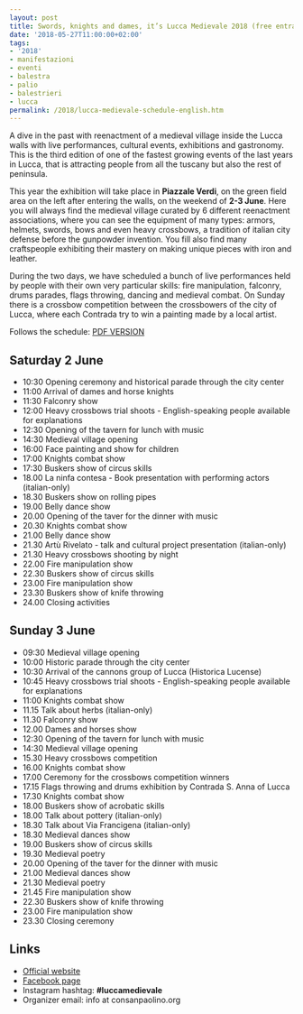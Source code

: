 ```yaml
---
layout: post
title: Swords, knights and dames, it’s Lucca Medievale 2018 (free entrance)
date: '2018-05-27T11:00:00+02:00'
tags:
- '2018'
- manifestazioni
- eventi
- balestra
- palio
- balestrieri
- lucca
permalink: /2018/lucca-medievale-schedule-english.htm
---
```


A dive in the past with reenactment of a medieval village inside the Lucca walls
with live performances, cultural events, exhibitions and gastronomy. This is the
third edition of one of the fastest growing events of the last years in Lucca,
that is attracting people from all the tuscany but also the rest of peninsula.

This year the exhibition will take place in **Piazzale Verdi**, on the green field
area on the left after entering the walls, on the weekend of **2-3 June**. Here you
will always find the medieval village curated by 6 different reenactment
associations, where you can see the equipment of many types: armors, helmets,
swords, bows and even heavy crossbows, a tradition of italian city defense
before the gunpowder invention. You fill also find many craftspeople exhibiting
their mastery on making unique pieces with iron and leather.

<!-- more -->

During the two days, we have scheduled a bunch of live performances held by
people with their own very particular skills: fire manipulation, falconry, drums
parades, flags throwing, dancing and medieval combat. On Sunday there is a
crossbow competition between the crossbowers of the city of Lucca, where each
Contrada try to win a painting made by a local artist.

Follows the schedule: [PDF VERSION](https://luccamedievale.it/assets/files/2018/Lucca-Medievale-2018-english.pdf)

## Saturday 2 June

* 10:30 Opening ceremony and historical parade through the city center
* 11:00 Arrival of dames and horse knights
* 11:30 Falconry show
* 12:00 Heavy crossbows trial shoots - English-speaking people available for explanations
* 12:30 Opening of the tavern for lunch with music
* 14:30 Medieval village opening
* 16:00 Face painting and show for children
* 17:00 Knights combat show
* 17:30 Buskers show of circus skills
* 18.00 La ninfa contesa - Book presentation with performing actors (italian-only)
* 18.30 Buskers show on rolling pipes
* 19.00 Belly dance show
* 20.00 Opening of the taver for the dinner with music
* 20.30 Knights combat show
* 21.00 Belly dance show
* 21.30 Artù Rivelato - talk and cultural project presentation (italian-only)
* 21.30 Heavy crossbows shooting by night
* 22.00 Fire manipulation show
* 22.30 Buskers show of circus skills
* 23.00 Fire manipulation show
* 23.30 Buskers show of knife throwing
* 24.00 Closing activities

## Sunday 3 June

* 09:30 Medieval village opening
* 10:00 Historic parade through the city center
* 10:30 Arrival of the cannons group of Lucca (Historica Lucense)
* 10:45 Heavy crossbows trial shoots - English-speaking people available for explanations
* 11:00 Knights combat show
* 11.15 Talk about herbs (italian-only)
* 11.30 Falconry show
* 12.00 Dames and horses show
* 12:30 Opening of the tavern for lunch with music
* 14:30 Medieval village opening
* 15.30 Heavy crossbows competition
* 16.00 Knights combat show
* 17.00 Ceremony for the crossbows competition winners
* 17.15 Flags throwing and drums exhibition by Contrada S. Anna of Lucca
* 17.30 Knights combat show
* 18.00 Buskers show of acrobatic skills
* 18.00 Talk about pottery (italian-only)
* 18.30 Talk about Via Francigena (italian-only)
* 18.30 Medieval dances show
* 19.00 Buskers show of circus skills
* 19.30 Medieval poetry
* 20.00 Opening of the taver for the dinner with music
* 21.00 Medieval dances show
* 21.30 Medieval poetry
* 21.45 Fire manipulation show
* 22.30 Buskers show of knife throwing
* 23.00 Fire manipulation show
* 23.30 Closing ceremony

## Links

* [Official website](https://luccamedievale.it)
* [Facebook page](https://facebook.com/luccamedievale)
* Instagram hashtag: **#luccamedievale**
* Organizer email: info at consanpaolino.org
